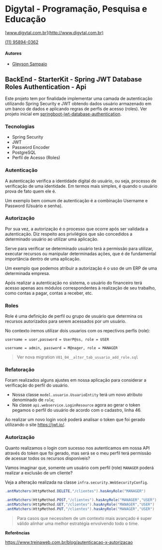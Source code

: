 # Digytal - Programação, Pesquisa e Educação
[www.digytal.com.br](http://www.digytal.com.br)

[(11) 95894-0362](https://api.whatsapp.com/send?phone=5511958940362)


#### Autores
- [Gleyson Sampaio](https://github.com/glysns)

## BackEnd - StarterKit - Spring JWT Database Roles Authentication - Api

Este projeto tem por finalidade implementar uma camada de autenticação utilizando Spring Security e JWT obtendo dados usuário armazenado em um banco de dados e aplicando regras de perfis de acesso (roles). Ver projeto inicial em [springboot-jwt-database-authentication](https://github.com/glysns/backend-stater-kit/tree/main/spring/springboot-jwt-database-authentication).

### Tecnologias

* Spring Security
* JWT
* Password Encoder
* PostgreSQL
* Perfil de Acesso (Roles)

### Autenticação

A autenticação verifica a identidade digital do usuário, ou seja, processo de verificação de uma identidade. Em termos mais simples, é quando o usuário prova de fato quem ele é.

Um exemplo bem comum de autenticação é a combinação Username e Password (Usuário e senha).

### Autorização

Por sua vez, a autorização é o processo que ocorre após ser validada a autenticação. Diz respeito aos privilégios que são concedidos a determinado usuário ao utilizar uma aplicação.

Serve para verificar se determinado usuário terá a permissão para utilizar, executar recursos ou manipular determinadas ações, que é de fundamental importância dentro de uma aplicação.

Um exemplo que podemos atribuir a autorização é o uso de um ERP de uma determinada empresa.

Após realizar a autenticação no sistema, o usuário do financeiro terá acesso apenas aos módulos correspondentes à realização de seu trabalho, como contas a pagar, contas a receber, etc.

### Roles

Role é uma definição de perfil ou grupo de usuário que determina os recursos autorizados para serem acessados por um usuário.

No contexto iremos utilizar dois usuarios com os repectivos perfís (role):

```
username = user,password = UserP@ss, role = USER

username = admin, password = M@nager, role = MANAGER
```

>Ver nova migration `V01_04__alter_tab_usuario_add_role.sql`

### Refatoração

Foram realizados alguns ajustes em nossa aplicação para considerar a verificação do perfil do usuário.

* Nossa classe `model.usuario.UsuarioEntity` terá um novo atributo denominado de `role`;
* Na classe `api.webservice.LoginResource` agora ao gerar o token pegamos o perfil do usuário de acordo com o cadastro, linha 46.

Ao realizar um novo login você poderá analisar o token que foi gerado utilizando o site https://jwt.io/.

### Autorização

Quanto realizamos o login com sucesso nos autenticamos em nossa API através do token que foi gerado, mas será se o meu perfil terá permissão de acessar todos os recursos disponíveis?

Vamos imaginar que, somente um usuário com perfil (role) `MANAGER` poderá realizar a exclusão de um cliente?

Veja a alteração realizada na classe `infra.security.WebSecurityConfig`.


```java
.antMatchers(HttpMethod.DELETE,"/clientes").hasAnyRole("MANAGER")
                
.antMatchers(HttpMethod.POST,"/clientes").hasAnyRole("MANAGER","USER")
.antMatchers(HttpMethod.GET,"/clientes").hasAnyRole("MANAGER","USER")
.antMatchers(HttpMethod.PUT,"/clientes").hasAnyRole("MANAGER","USER")
```

>Para casos que necessitem de um contexto mais avançado é super válido alinhar uma melhor estratégia envolvendo todo o time.

**Referências**

https://www.treinaweb.com.br/blog/autenticacao-x-autorizacao